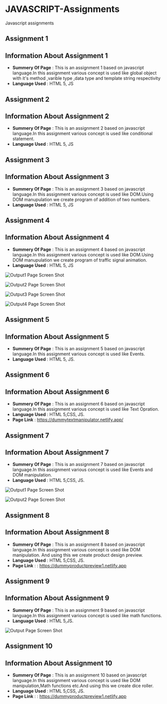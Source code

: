 # JAVASCRIPT-Assignments
Javascript assignments

## **Assignment 1** ##

## Information About Assignment 1 ##

- **Summery Of Page** : This is an assignment 1 based on javascript language.In this assignment various concept is used like global object with it's method ,varible type ,data type and template string respectivity
- **Language Used** : HTML 5, JS


## **Assignment 2** ##

## Information About Assignment 2 ##

- **Summery Of Page** : This is an assignment 2 based on javascript language.In this assignment various concept is used like conditional statement.
- **Language Used** : HTML 5, JS

## **Assignment 3** ##

## Information About Assignment 3 ##

- **Summery Of Page** : This is an assignment 3 based on javascript language.In this assignment various concept is used like DOM.Using DOM manupulation we create program of addition of two numbers. 
- **Language Used** : HTML 5, JS

## **Assignment 4** ##

## Information About Assignment 4 ##

- **Summery Of Page** : This is an assignment 4 based on javascript language.In this assignment various concept is used like DOM.Using DOM manupulation we create program of traffic signal animation. 
- **Language Used** : HTML 5, JS

![Output1 Page Screen Shot](./Assignment4/images/Screenshot%202024-10-18%20081224.png)

![Output2 Page Screen Shot](./Assignment4/images/Screenshot%202024-10-18%20081232.png)

![Output3 Page Screen Shot](./Assignment4/images/Screenshot%202024-10-18%20081240.png)

![Output4 Page Screen Shot](./Assignment4/images/Screenshot%202024-10-18%20081248.png)


## **Assignment 5** ##

## Information About Assignment 5 ##

- **Summery Of Page** : This is an assignment 5 based on javascript language.In this assignment various concept is used like Events.
- **Language Used** : HTML 5, JS.


## **Assignment 6** ##

## Information About Assignment 6 ##

- **Summery Of Page** : This is an assignment 6 based on javascript language.In this assignment various concept is used like Text Opration.
- **Language Used** : HTML 5,CSS, JS.
- **Page Link** : https://dummytextmanipulator.netlify.app/


## **Assignment 7** ##

## Information About Assignment 7 ##

- **Summery Of Page** : This is an assignment 7 based on javascript language.In this assignment various concept is used like Events and DOM manipulation.
- **Language Used** : HTML 5,CSS, JS.

![Output1 Page Screen Shot](./Assignment7/Screeenshots/Screenshot%202024-10-23%20082735.png)

![Output2 Page Screen Shot](./Assignment7/Screeenshots/Screenshot%202024-10-23%20082756.png)


## **Assignment 8** ##

## Information About Assignment 8 ##

- **Summery Of Page** : This is an assignment 8 based on javascript language.In this assignment various concept is used like DOM manipulation.
And using this we create product design preview.
- **Language Used** : HTML 5,CSS, JS.
- **Page Link** : : https://dummyproductpreview1.netlify.app


## **Assignment 9** ##

## Information About Assignment 9 ##

- **Summery Of Page** : This is an assignment 9 based on javascript language.In this assignment various concept is used like math functions.
- **Language Used** : HTML 5,JS.

![Output Page Screen Shot](./Assignment9/screenshots/Screenshot%202024-10-24%20222258.png)


## **Assignment 10** ##

## Information About Assignment 10 ##

- **Summery Of Page** : This is an assignment 10 based on javascript language.In this assignment various concept is used like DOM manipulation,Math functions etc.And using this we create dice roller.
- **Language Used** : HTML 5,CSS, JS.
- **Page Link** : : https://dummyproductpreview1.netlify.app




